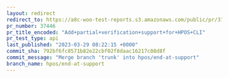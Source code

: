 ```yaml
---
layout: redirect
redirect_to: https://a8c-woo-test-reports.s3.amazonaws.com/public/pr/37446/api/index.html
pr_number: 37446
pr_title_encoded: "Add+partial+verification+support+for+HPOS+CLI"
pr_test_type: api
last_published: "2023-03-29 08:22:15 +0000"
commit_sha: 792bf6fc8571b82e22cbf02f8daac16217c08d8f
commit_message: "Merge branch 'trunk' into hpos/end-at-support"
branch_name: hpos/end-at-support
---
```

